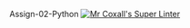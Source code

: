  Assign-02-Python
[![Mr Coxall's Super Linter](https://github.com/ICS3U-Programming-Patrice-P/Assign-02-Python/workflows/Mr%20Coxall's%20Super%20Linter/badge.svg)](https://github.com/ICS3U-Programming-Patrice-P/Assign-02-Python/actions/)
